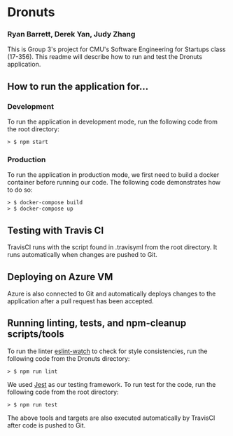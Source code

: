 # Dronuts
### Ryan Barrett, Derek Yan, Judy Zhang
This is Group 3's project for CMU's Software Engineering for Startups class (17-356). This readme will describe how to run and test the Dronuts application.

## How to run the application for...
### Development

To run the application in development mode, run the following code from the root directory:

    > $ npm start

### Production

To run the application in production mode, we first need to build a docker container before running our code. The following code demonstrates how to do so:

    > $ docker-compose build
    > $ docker-compose up

## Testing with Travis CI

TravisCI runs with the script found in .travisyml from the root directory. It runs automatically when changes are pushed to Git.

## Deploying on Azure VM

Azure is also connected to Git and automatically deploys changes to the application after a pull request has been accepted.

## Running linting, tests, and npm-cleanup scripts/tools

To run the linter [eslint-watch](https://www.npmjs.com/package/eslint-watch) to check for style consistencies, run the following code from the Dronuts directory:

    > $ npm run lint

We used [Jest](https://jestjs.io/) as our testing framework. To run test for the code, run the following code from the root directory:

    > $ npm run test

The above tools and targets are also executed automatically by TravisCI after code is pushed to Git.

